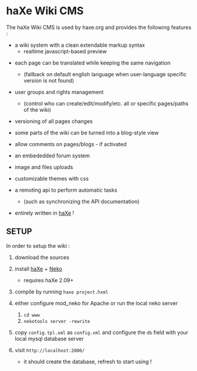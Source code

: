 haXe Wiki CMS
===========

The haXe Wiki CMS is used by haxe.org and provides the following features :

* a wiki system with a clean extendable markup syntax 
  + realtime javascript-based preview
    
- each page can be translated while keeping the same navigation
  + (fallback on default english language when user-language specific
  version is not found)

- user groups and rights management
  + (control who can create/edit/modify/etc. all or specific pages/paths of the wiki)
  
- versioning of all pages changes

- some parts of the wiki can be turned into a blog-style view

- allow comments on pages/blogs - if activated

- an embededded forum system

- image and files uploads

- customizable themes with css

- a remoting api to perform automatic tasks
  + (such as synchronizing the API documentation)

- entirely written in [haXe](http://www.haxe.org) !


SETUP
-----

In order to setup the wiki :

1. download the sources

2. install [haXe](http://www.haxe.org) + [Neko](http://www.nekovm.org)
   - requires haXe 2.09+

3. compile by running `haxe project.hxml`

4. either configure mod_neko for Apache or run the local neko server
   1. `cd www`
   2. `nekotools server -rewrite`

5. copy `config.tpl.xml` as `config.xml` and configure the `db` field with your local mysql database server
   
6. visit `http://localhost:2000/`
   - it should create the database, refresh to start using !
